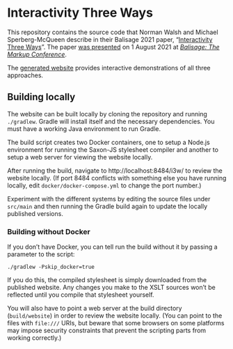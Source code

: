 # Interactivity Three Ways

This repository contains the source code that Norman Walsh and Michael Sperberg-McQueen
describe in their Balisage 2021 paper, “[Interactivity Three Ways](https://ndw.github.io/i3w/paper/)”.
The paper [was presented](https://ndw.github.io/i3w/presentation/) on 1 August 2021 at
_[Balisage: The Markup Conference](https://www.balisage.net/)_.

The [generated website](https://ndw.github.io/i3w/) provides
interactive demonstrations of all three approaches.

## Building locally

The website can be built locally by cloning the repository and running
`./gradlew`. Gradle will install itself and the necessary
dependencies. You must have a working Java environment to run Gradle.

The build script creates two Docker containers, one to setup a Node.js
environment for running the Saxon-JS stylesheet compiler and another
to setup a web server for viewing the website locally.

After running the build, navigate to http://localhost:8484/i3w/ to
review the website locally. (If port 8484 conflicts with something else you have running locally,
edit `docker/docker-compose.yml` to change the port number.)

Experiment with the different systems by editing the source files
under `src/main` and then running the Gradle build again to update the
locally published versions.

### Building without Docker

If you don’t have Docker, you can tell run the build without it by
passing a parameter to the script:

```shell
./gradlew -Pskip_docker=true
```

If you do this, the compiled stylesheet is simply downloaded from the
published website. Any changes you make to the XSLT sources won’t be
reflected until you compile that stylesheet yourself.

You will also have to point a web server at the build directory
(`build/website`) in order to review the website locally. (You can
point to the files with `file:///` URIs, but beware that some browsers
on some platforms may impose security constraints that prevent the
scripting parts from working correctly.)
